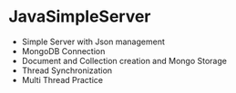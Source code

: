 # JavaSimpleServer
- Simple Server with Json management
- MongoDB Connection
- Document and Collection creation and Mongo Storage
- Thread Synchronization
- Multi Thread Practice
  
